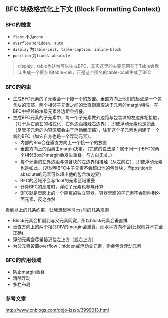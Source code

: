 ## BFC 块级格式化上下文 (Block Formatting Context)

### BFC的触发
* `flaot`       不为`none`
* `overflow`    为`hidden`、`auto`
* `display`     为`table-cell`、`table-caption`、`inline-block`
* `position`    为`fixed`、`absolute`
 > display：table也认为可以生成BFC，其实这里的主要原因在于Table会默认生成一个匿名的table-cell，正是这个匿名的table-ccell生成了BFC

 ### BFC的约束

* 生成BFC元素的子元素会一个接一个的放置。垂直方向上他们的起点是一个包含块的顶部，两个相邻子元素之间的垂直距离取决于元素的margin特性。在BFC中相邻的块级元素外边距会折叠。
* 生成BFC元素的子元素中，每一个子元素做外边距与包含块的左边界相接触，（对于从右到左的格式化，右外边距接触右边界），即使浮动元素也是如此（尽管子元素的内容区域会由于浮动而压缩），除非这个子元素也创建了一个新的BFC（如它自身也是一个浮动元素）。
    * 内部的Box会在垂直方向上一个接一个的放置
    * 垂直方向上的距离由margin决定。（完整的说法是：属于同一个BFC的两个相邻Box的margin会发生重叠，与方向无关。）
    * 每个元素的左外边距与包含块的左边界相接触（从左向右），即使浮动元素也是如此。（这说明BFC中子元素不会超出他的包含块，而position为absolute的元素可以超出他的包含块边界）
    * BFC的区域不会与float的元素区域重叠
    * 计算BFC的高度时，浮动子元素也参与计算
    * BFC就是页面上的一个隔离的独立容器，容器里面的子元素不会影响到外面元素，反之亦然

看到以上的几条约束，让我想起学习css时的几条规则
* Block元素会扩展到与父元素同宽，所以block元素会垂直排
* 垂直方向上的两个相邻DIV的margin会重叠，而水平方向不会(此规则并不完全正确)
* 浮动元素会尽量接近往左上方（或右上方）
* 为父元素设置overflow：hidden或浮动父元素，则会包含浮动元素

### BFC的应用领域
* 防止margin重叠
* 清除浮动
* 多栏布局

### 参考文章
http://www.cnblogs.com/dojo-lzz/p/3999013.html